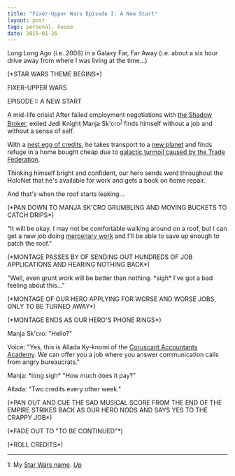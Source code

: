 ```yaml
---
title: "Fixer-Upper Wars Episode I: A New Start"
layout: post
tags: personal, house
date: 2015-01-26
---
```


Long Long Ago (i.e. 2008) in a Galaxy Far, Far Away (i.e. about a six hour drive away from where I was living at the time...)

(\*STAR WARS THEME BEGINS\*)

FIXER-UPPER WARS

EPISODE I: A NEW START

A mid-life crisis! After failed employment negotiations with [the Shadow Broker](https://www.nsa.gov), exiled Jedi Knight Manja Sk'cro<sup><a href="#note1">1</a><a name="note1_return"></a></sup> finds himself without a job and without a sense of self.

With a [nest egg of credits](http://en.wikipedia.org/wiki/401%28k%29), he takes transport to a [new planet](http://en.wikipedia.org/wiki/Kansas_City,_Missouri) and finds refuge in a home bought cheap due to [galactic turmoil caused by the Trade Federation](http://en.wikipedia.org/wiki/United_States_housing_bubble).

Thinking himself bright and confident, our hero sends word throughout the HoloNet that he's available for work and gets a book on home repair.

And that's when the roof starts leaking...

(\*PAN DOWN TO MANJA SK'CRO GRUMBLING AND MOVING BUCKETS TO CATCH DRIPS\*)

"It will be okay. I may not be comfortable walking around on a roof, but I can get a new job doing [mercenary work](http://www.siam.org/reports/mii/1996/index.php) and I'll be able to save up enough to patch the roof."

(\*MONTAGE PASSES BY OF SENDING OUT HUNDREDS OF JOB APPLICATIONS AND HEARING NOTHING BACK\*)

"Well, even grunt work will be better than nothing. \*sigh\* I've got a bad feeling about this..."

(\*MONTAGE OF OUR HERO APPLYING FOR WORSE AND WORSE JOBS, ONLY TO BE TURNED AWAY\*)

(\*MONTAGE ENDS AS OUR HERO'S PHONE RINGS\*)

Manja Sk'cro: "Hello?"

Voice: "Yes, this is Allada Ky-knomi of the [Coruscant Accountants Academy](http://www.hrblock.com/). We can offer you a job where you answer communication calls from angry bureaucrats."

Manja: \*long sigh\* "How much does it pay?"

Allada: "Two credits every other week."

(\*PAN OUT AND CUE THE SAD MUSICAL SCORE FROM THE END OF THE EMPIRE STRIKES BACK AS OUR HERO NODS AND SAYS YES TO THE CRAPPY JOB\*)

(\*FADE OUT TO "TO BE CONTINUED"\*)

(\*ROLL CREDITS\*)


***

<a name="note1">1</a>: My <a href="http://mathbits.com/MathBits/CompSci/LibraryFunc/SWname.htm">Star Wars name</a>.
<a href="#note1_return"><i class="fa fa-angle-up">Up</i></a>
